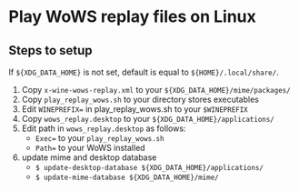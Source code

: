 # Play WoWS replay files on Linux

## Steps to setup
If `${XDG_DATA_HOME}` is not set, default is equal to `${HOME}/.local/share/`.

1. Copy `x-wine-wows-replay.xml` to your `${XDG_DATA_HOME}/mime/packages/`
2. Copy `play_replay_wows.sh` to your directory stores executables
3. Edit `WINEPREFIX=` in play_replay_wows.sh to your `$WINEPREFIX`
4. Copy `wows_replay.desktop` to your `${XDG_DATA_HOME}/applications/`
5. Edit path in `wows_replay.desktop` as follows:
	- `Exec=` to your `play_replay_wows.sh`
	- `Path=` to your WoWS installed
6. update mime and desktop database
	- `$ update-desktop-database ${XDG_DATA_HOME}/applications/`
	- `$ update-mime-database ${XDG_DATA_HOME}/mime/`


